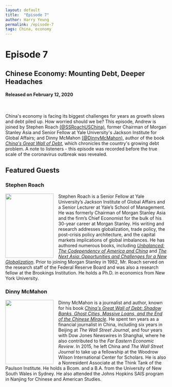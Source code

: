 ```yaml
---
layout: default
title:  "Episode 7"
author: Harry Yeung
permalink: /episode-7
tags: China, economy
---
```


# Episode 7
## Chinese Economy: Mounting Debt, Deeper Headaches
#### Released on February 12, 2020

<div id="buzzsprout-player-2729200"></div>
<script src="https://www.buzzsprout.com/699187/2729200-chinese-economy-mounting-debt-deeper-headaches.js?container_id=buzzsprout-player-2729200&player=small" type="text/javascript" charset="utf-8"></script>
<br>

China's economy is facing its biggest challenges for years as growth slows and debt piled up. How worried should we be? This episode, Andrew is joined by Stephen Roach [(@SSRoachUSChina)](https://twitter.com/ssroachuschina?lang=en), former Chairman of Morgan Stanley Asia and Senior Fellow at Yale University's Jackson Institute for Global Affairs; and Dinny McMahon [(@DinnyMcMahon)](https://twitter.com/dinnymcmahon?lang=en), author of the book [*China's Great Wall of Debt*](https://www.amazon.com/gp/product/1328846016/ref=as_li_tl?ie=UTF8&camp=1789&creative=9325&creativeASIN=1328846016&linkCode=as2&tag=asiamatterspo-20&linkId=4d0acff47bdd39e9db4fda6b08f16548), which chronicles the country's growing debt problem. A note to listeners - this episode was recorded before the true scale of the coronavirus outbreak was revealed.

## Featured Guests

### Stephen Roach

<img src="https://user-images.githubusercontent.com/67763587/89769158-87c32080-dab1-11ea-98d9-601c9273927a.png"
  style="width:150px;height:200px;margin-right:15px;"
  align="left" />
  <p>Stephen Roach is a Senior Fellow at Yale University’s Jackson Institute of Global Affairs and a Senior Lecturer at Yale’s School of Management. He was formerly Chairman of Morgan Stanley Asia and the firm’s Chief Economist for the bulk of his 30-year career at Morgan Stanley. His writing and research addresses globalization, trade policy, the post-crisis policy architecture, and the capital markets implications of global imbalances. He has authored numerous books, including <a href="https://www.amazon.com/gp/product/0300212658/ref=as_li_tl?ie=UTF8&camp=1789&creative=9325&creativeASIN=0300212658&linkCode=as2&tag=asiamatterspo-20&linkId=9fd09cce5159a4d552e60f1bd52df323"><i>Unbalanced: The Codependency of America and China</i></a> and <a href="https://www.amazon.com/gp/product/0470646047/ref=as_li_tl?ie=UTF8&camp=1789&creative=9325&creativeASIN=0470646047&linkCode=as2&tag=asiamatterspo-20&linkId=ff3ef609b82395c59f47ce52a15a3113"><i>The Next Asia: Opportunities and Challenges for a New Globalization</i></a>. Prior to joining Morgan Stanley in 1982, Mr. Roach served on the research staff of the Federal Reserve Board and was also a research fellow at the Brookings Institution. He holds a Ph.D. in economics from New York University.</p>

### Dinny McMahon

<img src="https://user-images.githubusercontent.com/67763587/89769568-31a2ad00-dab2-11ea-99a1-8fd84f74d5bd.png"
  style="width:150px;height:200px;margin-right:15px;"
  align="left" />
  <p>Dinny McMahon is a journalist and author, known for his book <a href="https://www.amazon.com/gp/product/1328846016/ref=as_li_tl?ie=UTF8&camp=1789&creative=9325&creativeASIN=1328846016&linkCode=as2&tag=asiamatterspo-20&linkId=4d0acff47bdd39e9db4fda6b08f16548"><i>China's Great Wall of Debt: Shadow Banks, Ghost Cities, Massive Loans, and the End of the Chinese Miracle</i></a>. He spent ten years as a financial journalist in China, including six years in Beijing at <i>The Wall Street Journal</i>, and four years with Dow Jones Newswires in Shanghai, where he also contributed to the <i>Far Eastern Economic Review</i>. In 2015, he left China and <i>The Wall Street Journal</i> to take up a fellowship at the Woodrow Wilson International Center for Scholars. He is also a Nonresident Associate at the Think Tank of the Paulson Institute. He holds a Bcom. and a B.A. from the University of New South Wales in Sydney. He also attended the Johns Hopkins SAIS program in Nanjing for Chinese and American Studies.</p>
